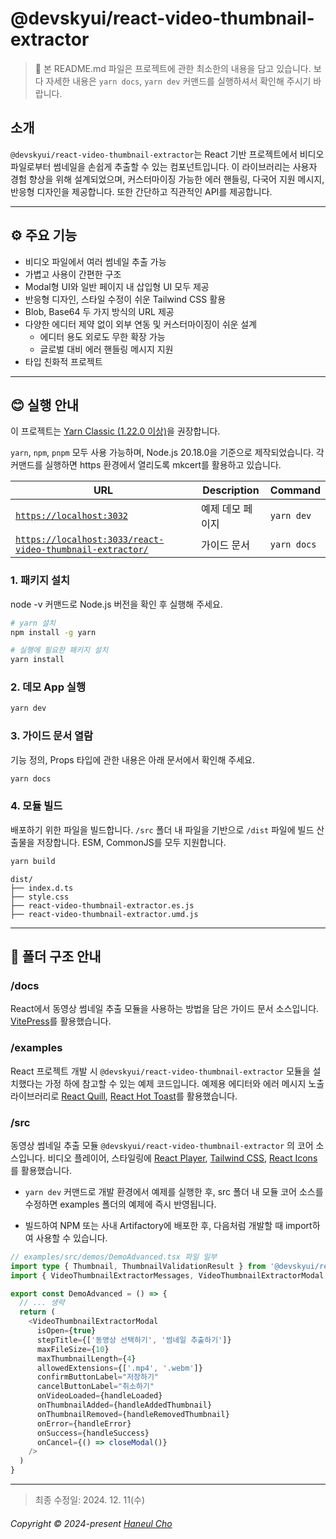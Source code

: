 # @devskyui/react-video-thumbnail-extractor

> 📌 본 README.md 파일은 프로젝트에 관한 최소한의 내용을 담고 있습니다. 보다 자세한 내용은 `yarn docs`, `yarn dev` 커맨드를 실행하셔서 확인해 주시기 바랍니다.

## 소개

`@devskyui/react-video-thumbnail-extractor`는 React 기반 프로젝트에서 비디오 파일로부터 썸네일을 손쉽게 추출할 수 있는 컴포넌트입니다. 이 라이브러리는 사용자 경험 향상을 위해 설계되었으며, 커스터마이징 가능한 에러 핸들링, 다국어 지원 메시지, 반응형 디자인을 제공합니다. 또한 간단하고 직관적인 API를 제공합니다.


---

## ⚙️ 주요 기능

- 비디오 파일에서 여러 썸네일 추출 가능
- 가볍고 사용이 간편한 구조
- Modal형 UI와 일반 페이지 내 삽입형 UI 모두 제공
- 반응형 디자인, 스타일 수정이 쉬운 Tailwind CSS 활용
- Blob, Base64 두 가지 방식의 URL 제공
- 다양한 에디터 제약 없이 외부 연동 및 커스터마이징이 쉬운 설계
   - 에디터 용도 외로도 무한 확장 가능
   - 글로벌 대비 에러 핸들링 메시지 지원
- 타입 친화적 프로젝트
---

## 😊 실행 안내
이 프로젝트는 [Yarn Classic (1.22.0 이상)](https://classic.yarnpkg.com/)을 권장합니다.

`yarn`, `npm`, `pnpm` 모두 사용 가능하며, Node.js 20.18.0을 기준으로 제작되었습니다.
각 커맨드를 실행하면 https 환경에서 열리도록 mkcert를 활용하고 있습니다.

| URL                                                | Description      | Command       |
|----------------------------------------------------|------------------|---------------|
| [`https://localhost:3032`](https://localhost:3032) | 예제 데모 페이지 | `yarn dev`    |
| [`https://localhost:3033/react-video-thumbnail-extractor/`](https://localhost:3033/react-video-thumbnail-extractor/) | 가이드 문서      | `yarn docs`   |

### 1. 패키지 설치
node -v 커맨드로 Node.js 버전을 확인 후 실행해 주세요.
```bash
# yarn 설치
npm install -g yarn

# 실행에 필요한 패키지 설치
yarn install
```

### 2. 데모 App 실행
```bash
yarn dev
```

### 3. 가이드 문서 열람
기능 정의, Props 타입에 관한 내용은 아래 문서에서 확인해 주세요.
```bash
yarn docs
```

### 4. 모듈 빌드
배포하기 위한 파일을 빌드합니다. `/src` 폴더 내 파일을 기반으로 `/dist` 파일에 빌드 산출물을 저장합니다. ESM, CommonJS를 모두 지원합니다.

```bash
yarn build
```

```
dist/
├── index.d.ts
├── style.css
├── react-video-thumbnail-extractor.es.js
├── react-video-thumbnail-extractor.umd.js
```
---

## 📂 폴더 구조 안내

### /docs
React에서 동영상 썸네일 추출 모듈을 사용하는 방법을 담은 가이드 문서 소스입니다. [VitePress](https://vitepress.dev/)를 활용했습니다.

### /examples
React 프로젝트 개발 시 `@devskyui/react-video-thumbnail-extractor` 모듈을 설치했다는 가정 하에 참고할 수 있는 예제 코드입니다. 예제용 에디터와 에러 메시지 노출 라이브러리로 [React Quill](https://github.com/VaguelySerious/react-quill), [React Hot Toast](https://react-hot-toast.com/)를 활용했습니다.

### /src
동영상 썸네일 추출 모듈 `@devskyui/react-video-thumbnail-extractor` 의 코어 소스입니다. 비디오 플레이어, 스타일링에 [React Player](https://github.com/cookpete/react-player), [Tailwind CSS](https://tailwindcss.com/), [React Icons](https://react-icons.github.io/react-icons/)를 활용했습니다.

- `yarn dev` 커맨드로 개발 환경에서 예제를 실행한 후, src 폴더 내 모듈 코어 소스를 수정하면 examples 폴더의 예제에 즉시 반영됩니다.

- 빌드하여 NPM 또는 사내 Artifactory에 배포한 후, 다음처럼 개발할 때 import하여 사용할 수 있습니다.

```typescript
// examples/src/demos/DemoAdvanced.tsx 파일 일부
import type { Thumbnail, ThumbnailValidationResult } from '@devskyui/react-video-thumbnail-extractor';
import { VideoThumbnailExtractorMessages, VideoThumbnailExtractorModal } from '@devskyui/react-video-thumbnail-extractor';

export const DemoAdvanced = () => {
  // ... 생략
  return (
    <VideoThumbnailExtractorModal
      isOpen={true}
      stepTitle={['동영상 선택하기', '썸네일 추출하기']}
      maxFileSize={10}
      maxThumbnailLength={4}
      allowedExtensions={['.mp4', '.webm']}
      confirmButtonLabel="저장하기"
      cancelButtonLabel="취소하기"
      onVideoLoaded={handleLoaded}
      onThumbnailAdded={handleAddedThumbnail}
      onThumbnailRemoved={handleRemovedThumbnail}
      onError={handleError}
      onSuccess={handleSuccess}
      onCancel={() => closeModal()}
    />
  )
}
```

---

> 최종 수정일: 2024. 12. 11(수)

###### Copyright © 2024-present [Haneul Cho](https://github.com/haneulcho/)
